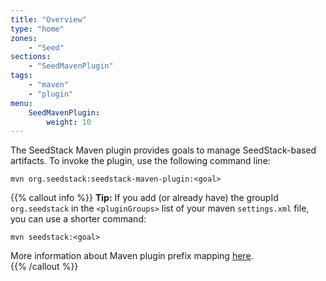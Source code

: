 ```yaml
---
title: "Overview"
type: "home"
zones:
    - "Seed"
sections:
    - "SeedMavenPlugin"
tags:
    - "maven"
    - "plugin"
menu:
    SeedMavenPlugin:
        weight: 10
---
```


The SeedStack Maven plugin provides goals to manage SeedStack-based artifacts.<!--more--> To invoke the plugin, use the following 
command line:

    mvn org.seedstack:seedstack-maven-plugin:<goal>

{{% callout info %}}
**Tip:** If you add (or already have) the groupId `org.seedstack` in the `<pluginGroups>` list of 
your maven `settings.xml` file, you can use a shorter command:
 
    mvn seedstack:<goal>
                
More information about Maven plugin prefix mapping [here](http://maven.apache.org/guides/introduction/introduction-to-plugin-prefix-mapping.html).        
{{% /callout %}}
